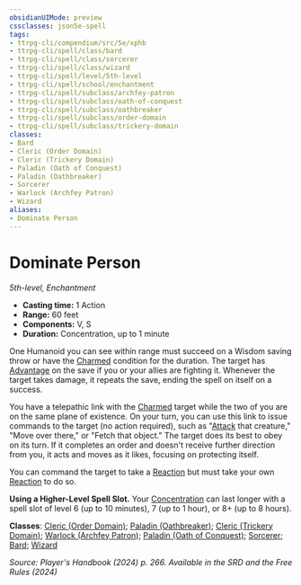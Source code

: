 ```yaml
---
obsidianUIMode: preview
cssclasses: json5e-spell
tags:
- ttrpg-cli/compendium/src/5e/xphb
- ttrpg-cli/spell/class/bard
- ttrpg-cli/spell/class/sorcerer
- ttrpg-cli/spell/class/wizard
- ttrpg-cli/spell/level/5th-level
- ttrpg-cli/spell/school/enchantment
- ttrpg-cli/spell/subclass/archfey-patron
- ttrpg-cli/spell/subclass/oath-of-conquest
- ttrpg-cli/spell/subclass/oathbreaker
- ttrpg-cli/spell/subclass/order-domain
- ttrpg-cli/spell/subclass/trickery-domain
classes:
- Bard
- Cleric (Order Domain)
- Cleric (Trickery Domain)
- Paladin (Oath of Conquest)
- Paladin (Oathbreaker)
- Sorcerer
- Warlock (Archfey Patron)
- Wizard
aliases:
- Dominate Person
---
```

# Dominate Person
*5th-level, Enchantment*  


- **Casting time:** 1 Action
- **Range:** 60 feet
- **Components:** V, S
- **Duration:** Concentration, up to 1 minute

One Humanoid you can see within range must succeed on a Wisdom saving throw or have the [Charmed](/3-Mechanics/CLI/conditions.md#Charmed) condition for the duration. The target has [Advantage](/3-Mechanics/CLI/variant-rules/advantage-xphb.md) on the save if you or your allies are fighting it. Whenever the target takes damage, it repeats the save, ending the spell on itself on a success.

You have a telepathic link with the [Charmed](/3-Mechanics/CLI/conditions.md#Charmed) target while the two of you are on the same plane of existence. On your turn, you can use this link to issue commands to the target (no action required), such as "[Attack](/3-Mechanics/CLI/actions.md#Attack) that creature," "Move over there," or "Fetch that object." The target does its best to obey on its turn. If it completes an order and doesn't receive further direction from you, it acts and moves as it likes, focusing on protecting itself.

You can command the target to take a [Reaction](/3-Mechanics/CLI/variant-rules/reaction-xphb.md) but must take your own [Reaction](/3-Mechanics/CLI/variant-rules/reaction-xphb.md) to do so.

**Using a Higher-Level Spell Slot.** Your [Concentration](/3-Mechanics/CLI/conditions.md#Concentration) can last longer with a spell slot of level 6 (up to 10 minutes), 7 (up to 1 hour), or 8+ (up to 8 hours).

**Classes**: [Cleric (Order Domain)](/3-Mechanics/CLI/lists/list-spells-classes-order-domain-tce.md "subclass=TCE;class=XPHB"); [Paladin (Oathbreaker)](/3-Mechanics/CLI/lists/list-spells-classes-oathbreaker-dmg.md "subclass=DMG;class=XPHB"); [Cleric (Trickery Domain)](/3-Mechanics/CLI/lists/list-spells-classes-trickery-domain-xphb.md "subclass=XPHB;class=XPHB"); [Warlock (Archfey Patron)](/3-Mechanics/CLI/lists/list-spells-classes-archfey-patron-xphb.md "subclass=XPHB;class=XPHB"); [Paladin (Oath of Conquest)](/3-Mechanics/CLI/lists/list-spells-classes-oath-of-conquest-xge.md "subclass=XGE;class=XPHB"); [Sorcerer](/3-Mechanics/CLI/lists/list-spells-classes-sorcerer.md); [Bard](/3-Mechanics/CLI/lists/list-spells-classes-bard.md); [Wizard](/3-Mechanics/CLI/lists/list-spells-classes-wizard.md)

*Source: Player's Handbook (2024) p. 266. Available in the <span title='Systems Reference Document (5.2)'>SRD</span> and the Free Rules (2024)*